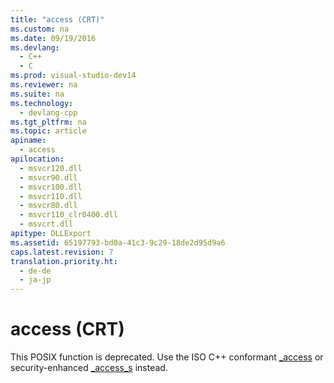 ```yaml
---
title: "access (CRT)"
ms.custom: na
ms.date: 09/19/2016
ms.devlang: 
  - C++
  - C
ms.prod: visual-studio-dev14
ms.reviewer: na
ms.suite: na
ms.technology: 
  - devlang-cpp
ms.tgt_pltfrm: na
ms.topic: article
apiname: 
  - access
apilocation: 
  - msvcr120.dll
  - msvcr90.dll
  - msvcr100.dll
  - msvcr110.dll
  - msvcr80.dll
  - msvcr110_clr0400.dll
  - msvcrt.dll
apitype: DLLExport
ms.assetid: 65197793-bd0a-41c3-9c29-18de2d95d9a6
caps.latest.revision: 7
translation.priority.ht: 
  - de-de
  - ja-jp
---
```

# access (CRT)
This POSIX function is deprecated. Use the ISO C++ conformant [_access](../Topic/_access,%20_waccess.md) or security-enhanced [_access_s](../Topic/_access_s,%20_waccess_s.md) instead.